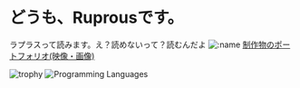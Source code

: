 # どうも、Ruprousです。
ラプラスって読みます。え？読めないって？読むんだよ
![:name](https://count.getloli.com/@:Ruprous)
[制作物のポートフォリオ(映像・画像)](https://www.foriio.com/ruprous)

![trophy](https://github-profile-trophy.vercel.app/?username=Ruprous&theme=darkhub)
![Programming Languages](https://skillicons.dev/icons?i=ps,ai,pr,xd,ae,figma,blender,python,java,cpp,github,html,css,js)






